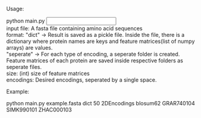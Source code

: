 Usage:

python main.py <input file> <format> <size> <encodings>
<br />
input file: A fasta file containing amino acid sequences<br />
format: "dict" -> Result is saved as a pickle file. Inside the file, there is a dictionary where protein names are keys and feature matrices(list of numpy arrays) are values.<br />
	"seperate"  -> For each type of encoding, a seperate folder is created. Feature matrices of each protein are saved inside respective folders as seperate files. <br />
size: (int) size of feature matrices<br />
encodings: Desired encodings, seperated by a single space.<br /> 

Example:<br />

python main.py example.fasta dict 50 2DEncodings blosum62 GRAR740104 SIMK990101 ZHAC000103<br />
